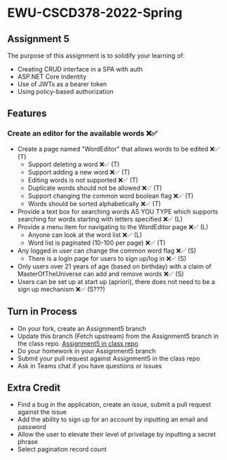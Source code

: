 # EWU-CSCD378-2022-Spring

## Assignment 5

The purpose of this assignment is to solidify your learning of:

- Creating CRUD interface in a SPA with auth
- ASP.NET Core Indentity
- Use of JWTs as a bearer token
- Using policy-based authorization

## Features

### Create an editor for the available words ❌✅
  - Create a page named "WordEditor" that allows words to be edited ❌✅ (T)
    - Support deleting a word ❌✅ (T)
    - Support adding a new word ❌✅ (T)
    - Editing words is not supported ❌✅ (T)
    - Duplicate words should not be allowed ❌✅ (T)
    - Support changing the common word boolean flag ❌✅ (T)
    - Words should be sorted alphabetically ❌✅ (T)
  - Provide a text box for searching words AS YOU TYPE which supports searching for words starting with letters specified ❌✅ (L)
  - Provide a menu item for navigating to the WordEditor page ❌✅ (L)
    - Anyone can look at the word list ❌✅ (L)
    - Word list is paginated (10-100 per page) ❌✅ (T)
  - Any logged in user can change the common word flag ❌✅ (S)
    - There is a login page for users to sign up/log in ❌✅ (S)
  - Only users over 21 years of age (based on birthday) with a claim of MasterOfTheUniverse can add and remove words ❌✅ (S)
  - Users can be set up at start up (apriori), there does not need to be a sign up mechanism ❌✅ (S???)

## Turn in Process

- On your fork, create an Assignment5 branch
- Update this branch (Fetch upstream) from the Assignment5 branch in the class repo. [Assignment5 in class repo](https://github.com/IntelliTect-Samples/EWU-CSCD379-2022-Spring/tree/Assignment5)
- Do your homework in your Assignment5 branch
- Submit your pull request against Assignment5 in the class repo
- Ask in Teams chat if you have questions or issues

## Extra Credit

- Find a bug in the application, create an issue, submit a pull request against the issue
- Add the ability to sign up for an account by inputting an email and password
- Allow the user to elevate their level of privelage by inputting a secret phrase
- Select pagination record count
